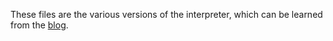 These files are the various versions of the interpreter, which can be learned from the [blog](https://ruslanspivak.com/).